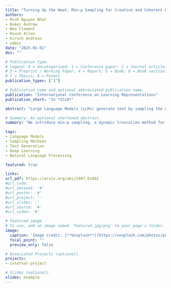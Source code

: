 ```yaml
---
title: "Turning Up the Heat: Min-p Sampling for Creative and Coherent LLM Outputs"
authors:
- Minh Nguyen Nhat
- Baker Andrew
- Neo Clement
- Roush Allen
- Kirsch Andreas
- admin
date: "2025-01-01"
doi: ""

# Publication type.
# Legend: 0 = Uncategorized; 1 = Conference paper; 2 = Journal article;
# 3 = Preprint / Working Paper; 4 = Report; 5 = Book; 6 = Book section;
# 7 = Thesis; 8 = Patent
publication_types: ["1"]

# Publication name and optional abbreviated publication name.
publication: "International Conference on Learning Representations"
publication_short: "In *ICLR*"

abstract: "Large Language Models (LLMs) generate text by sampling the next token from a probability distribution over the vocabulary at each decoding step. However, popular sampling methods like top-p (nucleus sampling) often struggle to balance quality and diversity, especially at higher temperatures, leading to incoherent or repetitive outputs. To address this challenge, we propose min-p sampling, a dynamic truncation method that adjusts the sampling threshold based on the model's confidence by scaling according to the top token's probability. We conduct extensive experiments on benchmarks including GPQA, GSM8K, and AlpacaEval Creative Writing, demonstrating that min-p sampling improves both the quality and diversity of generated text, particularly at high temperatures. Moreover, human evaluations reveal a clear preference for min-p sampling in terms of both text quality and diversity. Min-p sampling has been adopted by multiple open-source LLM implementations, highlighting its practical utility and potential impact."

# Summary. An optional shortened abstract.
summary: "We introduce min-p sampling, a dynamic truncation method for language models that improves text generation quality and diversity, especially at high temperatures, showing superior performance across multiple benchmarks."

tags:
- Language Models
- Sampling Methods
- Text Generation
- Deep Learning
- Natural Language Processing

featured: true

links:
url_pdf: https://arxiv.org/abs/2407.01082
#url_code: 
#url_dataset: '#'
#url_poster: '#'
#url_project: ''
#url_slides: ''
#url_source: '#'
#url_video: '#'

# Featured image
# To use, add an image named `featured.jpg/png` to your page's folder. 
image:
  caption: 'Image credit: [**Unsplash**](https://unsplash.com/photos/pLCdAaMFLTE)'
  focal_point: ""
  preview_only: false

# Associated Projects (optional).
projects:
- internal-project

# Slides (optional).
slides: example
---
```

